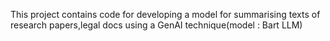 This project contains code for developing a model for summarising texts of research papers,legal docs using a GenAI technique(model : Bart LLM)
